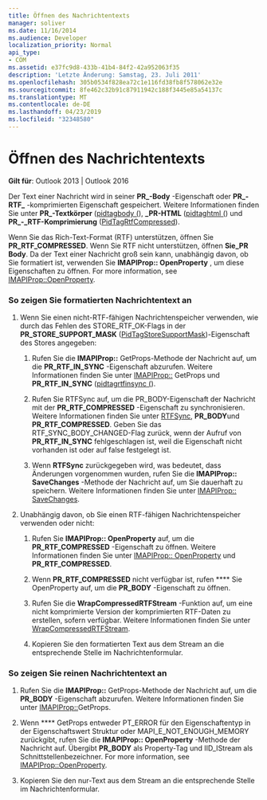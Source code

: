 ```yaml
---
title: Öffnen des Nachrichtentexts
manager: soliver
ms.date: 11/16/2014
ms.audience: Developer
localization_priority: Normal
api_type:
- COM
ms.assetid: e37fc9d8-433b-41b4-84f2-42a952063f35
description: 'Letzte Änderung: Samstag, 23. Juli 2011'
ms.openlocfilehash: 305b0534f828ea72c1e116fd38fb8f578062e32e
ms.sourcegitcommit: 8fe462c32b91c87911942c188f3445e85a54137c
ms.translationtype: MT
ms.contentlocale: de-DE
ms.lasthandoff: 04/23/2019
ms.locfileid: "32348580"
---
```

# <a name="opening-message-text"></a>Öffnen des Nachrichtentexts

**Gilt für**: Outlook 2013 | Outlook 2016 
  
Der Text einer Nachricht wird in seiner **PR\_-Body** -Eigenschaft oder **PR\_-RTF\_** -komprimierten Eigenschaft gespeichert. Weitere Informationen finden Sie unter **PR\_-Textkörper** ([pidtagbody (](pidtagbody-canonical-property.md)), **\_PR-HTML** ([pidtaghtml (](pidtaghtml-canonical-property.md)) und **PR\_-\_RTF-Komprimierung** ([PidTagRtfCompressed](pidtagrtfcompressed-canonical-property.md)). 

Wenn Sie das Rich-Text-Format (RTF) unterstützen, öffnen Sie **PR\_RTF_COMPRESSED**. Wenn Sie RTF nicht unterstützen, öffnen **Sie\_PR Body**. Da der Text einer Nachricht groß sein kann, unabhängig davon, ob Sie formatiert ist, verwenden Sie **IMAPIProp:: OpenProperty** , um diese Eigenschaften zu öffnen. For more information, see [IMAPIProp::OpenProperty](imapiprop-openproperty.md).
  
### <a name="to-display-formatted-message-text"></a>So zeigen Sie formatierten Nachrichtentext an
  
1. Wenn Sie einen nicht-RTF-fähigen Nachrichtenspeicher verwenden, wie durch das Fehlen des STORE_RTF_OK-Flags in der **PR_STORE_SUPPORT_MASK** ([PidTagStoreSupportMask](pidtagstoresupportmask-canonical-property.md))-Eigenschaft des Stores angegeben:
    
    1. Rufen Sie die **IMAPIProp::** GetProps-Methode der Nachricht auf, um die **PR_RTF_IN_SYNC** -Eigenschaft abzurufen. Weitere Informationen finden Sie unter [IMAPIProp::](imapiprop-getprops.md) GetProps und **PR_RTF_IN_SYNC** ([pidtagrtfinsync (](pidtagrtfinsync-canonical-property.md)).
        
    2. Rufen Sie RTFSync auf, um die PR_BODY-Eigenschaft der Nachricht mit der **PR_RTF_COMPRESSED** -Eigenschaft zu synchronisieren. Weitere Informationen finden Sie unter [RTFSync](rtfsync.md), **PR_BODY**und **PR_RTF_COMPRESSED**. Geben Sie das RTF_SYNC_BODY_CHANGED-Flag zurück, wenn der Aufruf von **PR_RTF_IN_SYNC** fehlgeschlagen ist, weil die Eigenschaft nicht vorhanden ist oder auf false festgelegt ist. 
        
    3. Wenn **RTFSync** zurückgegeben wird, was bedeutet, dass Änderungen vorgenommen wurden, rufen Sie die **IMAPIProp:: SaveChanges** -Methode der Nachricht auf, um Sie dauerhaft zu speichern. Weitere Informationen finden Sie unter [IMAPIProp:: SaveChanges](imapiprop-savechanges.md).
    
2. Unabhängig davon, ob Sie einen RTF-fähigen Nachrichtenspeicher verwenden oder nicht:
    
    1. Rufen Sie **IMAPIProp:: OpenProperty** auf, um die **PR_RTF_COMPRESSED** -Eigenschaft zu öffnen. Weitere Informationen finden Sie unter [IMAPIProp:: OpenProperty](imapiprop-openproperty.md) und **PR_RTF_COMPRESSED**.
        
    2. Wenn **PR_RTF_COMPRESSED** nicht verfügbar ist, rufen **** Sie OpenProperty auf, um die **PR_BODY** -Eigenschaft zu öffnen. 
        
    3. Rufen Sie die **WrapCompressedRTFStream** -Funktion auf, um eine nicht komprimierte Version der komprimierten RTF-Daten zu erstellen, sofern verfügbar. Weitere Informationen finden Sie unter [WrapCompressedRTFStream](wrapcompressedrtfstream.md).
        
    4. Kopieren Sie den formatierten Text aus dem Stream an die entsprechende Stelle im Nachrichtenformular. 
    
### <a name="to-display-plain-message-text"></a>So zeigen Sie reinen Nachrichtentext an
  
1. Rufen Sie die **IMAPIProp::** GetProps-Methode der Nachricht auf, um die **PR_BODY** -Eigenschaft abzurufen. Weitere Informationen finden Sie unter [IMAPIProp::](imapiprop-getprops.md)GetProps.
    
2. Wenn **** GetProps entweder PT_ERROR für den Eigenschaftentyp in der Eigenschaftswert Struktur oder MAPI_E_NOT_ENOUGH_MEMORY zurückgibt, rufen Sie die **IMAPIProp:: OpenProperty** -Methode der Nachricht auf. Übergibt **PR_BODY** als Property-Tag und IID_IStream als Schnittstellenbezeichner. For more information, see [IMAPIProp::OpenProperty](imapiprop-openproperty.md).
    
3. Kopieren Sie den nur-Text aus dem Stream an die entsprechende Stelle im Nachrichtenformular. 
    

